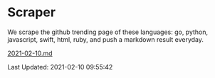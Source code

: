 # Scraper

We scrape the github trending page of these languages: go, python, javascript, swift, html, ruby, and push a markdown result everyday.

[2021-02-10.md](https://github.com/henson/Scraper/blob/master/2021-02-10.md)

Last Updated: 2021-02-10 09:55:42